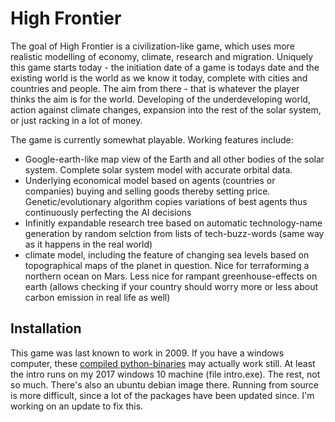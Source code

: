 # High Frontier

The goal of High Frontier is a civilization-like game, which uses more realistic modelling of economy, climate, research and migration. Uniquely this game starts today - the initiation date of a game is todays date and the existing world is the world as we know it today, complete with cities and countries and people. The aim from there - that is whatever the player thinks the aim is for the world. Developing of the underdeveloping world, action against climate changes, expansion into the rest of the solar system, or just racking in a lot of money. 

The game is currently somewhat playable. Working features include: 
- Google-earth-like map view of the Earth and all other bodies of the solar system. Complete solar system model with accurate orbital data. 
- Underlying economical model based on agents (countries or companies) buying and selling goods thereby setting price. Genetic/evolutionary algorithm copies variations of best agents thus continuously perfecting the AI decisions 
- Infinitly expandable research tree based on automatic technology-name generation by random selction from lists of tech-buzz-words (same way as it happens in the real world) 
- climate model, including the feature of changing sea levels based on topographical maps of the planet in question. Nice for terraforming a northern ocean on Mars. Less nice for rampant greenhouse-effects on earth (allows checking if your country should worry more or less about carbon emission in real life as well)


## Installation

This game was last known to work in 2009. If you have a windows computer, these [compiled python-binaries](https://sourceforge.net/projects/highfrontier/files/?source=navbar) may actually work still. At least the intro runs on my 2017 windows 10 machine (file intro.exe). The rest, not so much. There's also an ubuntu debian image there.
Running from source is more difficult, since a lot of the packages have been updated since. I'm working on an update to fix this.
